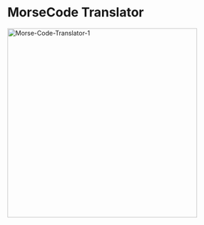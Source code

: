 # MorseCode Translator

<a href="https://ibb.co/9hgmTf8"><img src="https://i.ibb.co/kJBV8rH/Morse-Code-Translator-1.png" alt="Morse-Code-Translator-1" border="0" widht="200" height="425"></a>
